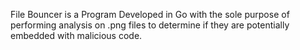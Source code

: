 File Bouncer is a Program Developed in Go with the sole purpose of performing analysis on .png files to determine if they are potentially embedded with malicious code. 
